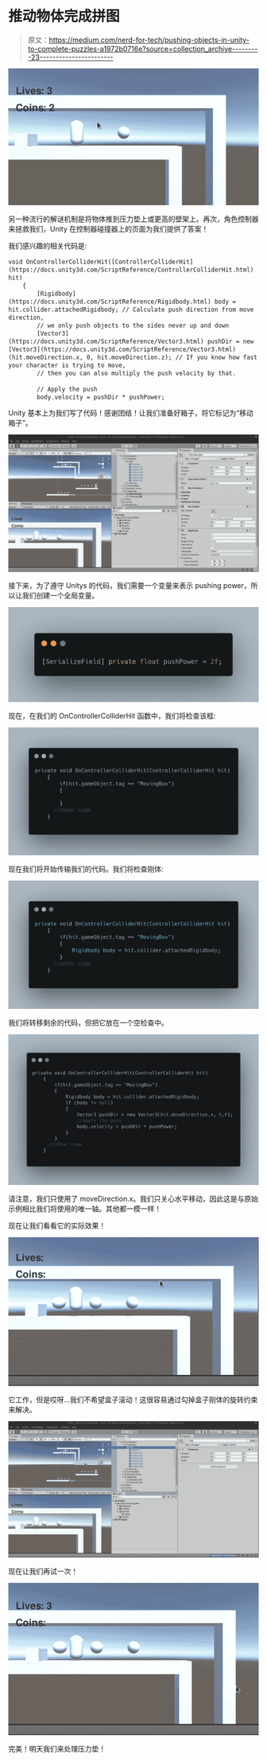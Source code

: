 # 推动物体完成拼图

> 原文：<https://medium.com/nerd-for-tech/pushing-objects-in-unity-to-complete-puzzles-a1972b0716e?source=collection_archive---------23----------------------->

![](img/8b108e545e44d2e5f37502402cf5aab3.png)

另一种流行的解谜机制是将物体推到压力垫上或更高的壁架上。再次，角色控制器来拯救我们，Unity 在控制器碰撞器上的页面为我们提供了答案！

我们感兴趣的相关代码是:

```
void OnControllerColliderHit([ControllerColliderHit](https://docs.unity3d.com/ScriptReference/ControllerColliderHit.html) hit)
    {
        [Rigidbody](https://docs.unity3d.com/ScriptReference/Rigidbody.html) body = hit.collider.attachedRigidbody; // Calculate push direction from move direction,
        // we only push objects to the sides never up and down
        [Vector3](https://docs.unity3d.com/ScriptReference/Vector3.html) pushDir = new [Vector3](https://docs.unity3d.com/ScriptReference/Vector3.html)(hit.moveDirection.x, 0, hit.moveDirection.z); // If you know how fast your character is trying to move,
        // then you can also multiply the push velocity by that.

        // Apply the push
        body.velocity = pushDir * pushPower;
```

Unity 基本上为我们写了代码！感谢团结！让我们准备好箱子，将它标记为“移动箱子”。

![](img/ffab8da5826787935b6de9354a8ac83b.png)

接下来，为了遵守 Unitys 的代码，我们需要一个变量来表示 pushing power，所以让我们创建一个全局变量。

![](img/f6d6efe6871c2a493d927e77a37ba2af.png)

现在，在我们的 OnControllerColliderHit 函数中，我们将检查该框:

![](img/e74f2e354414ab98251516402d20e0c4.png)

现在我们将开始传输我们的代码。我们将检查刚体:

![](img/644e94206fa8f535edc8b15ceeb485ca.png)

我们将转移剩余的代码，但把它放在一个空检查中。

![](img/0123cb30c3232c340affb1a07488e5ae.png)

请注意，我们只使用了 moveDirection.x。我们只关心水平移动，因此这是与原始示例相比我们将使用的唯一轴。其他都一模一样！

现在让我们看看它的实际效果！

![](img/ef6c0d666e69fa7e38a94e14a9bd9645.png)

它工作，但是哎呀…我们不希望盒子滚动！这很容易通过勾掉盒子刚体的旋转约束来解决。

![](img/37452e466a57023347408ae88f2cb131.png)

现在让我们再试一次！

![](img/b135f6d0dc45e2fa892ca7308debf0df.png)

完美！明天我们来处理压力垫！